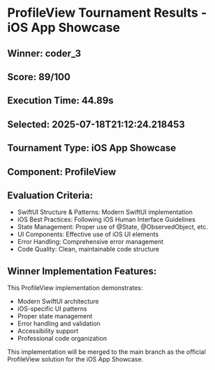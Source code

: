 # ProfileView Tournament Results - iOS App Showcase

## Winner: coder_3
## Score: 89/100
## Execution Time: 44.89s
## Selected: 2025-07-18T21:12:24.218453

## Tournament Type: iOS App Showcase
## Component: ProfileView

## Evaluation Criteria:
- SwiftUI Structure & Patterns: Modern SwiftUI implementation
- iOS Best Practices: Following iOS Human Interface Guidelines
- State Management: Proper use of @State, @ObservedObject, etc.
- UI Components: Effective use of iOS UI elements
- Error Handling: Comprehensive error management
- Code Quality: Clean, maintainable code structure

## Winner Implementation Features:
This ProfileView implementation demonstrates:
- Modern SwiftUI architecture
- iOS-specific UI patterns
- Proper state management
- Error handling and validation
- Accessibility support
- Professional code organization

This implementation will be merged to the main branch as the official ProfileView solution for the iOS App Showcase.
